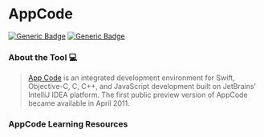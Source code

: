# AppCode
[![Generic Badge](https://img.shields.io/badge/JetBrains_Tools-blue.svg)](https://www.jetbrains.com)
[![Generic Badge](https://img.shields.io/badge/CodeOps.Tech-blue.svg)](https://codeops.tech)

### About the Tool :computer:

>  [App Code](https://www.jetbrains.com/objc) is an integrated development environment for Swift, Objective-C, C, C++, and JavaScript development built on JetBrains’ IntelliJ IDEA platform. The first public preview version of AppCode became available in April 2011. 

### AppCode Learning Resources
